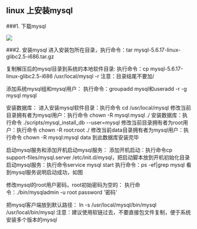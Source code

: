 ## linux 上安装mysql

###1. 下载mysql

![](http://i.imgur.com/Xsr7XWH.jpg)

###2. 安装mysql
进入安装包所在目录，执行命令：tar mysql-5.6.17-linux-glibc2.5-i686.tar.gz

复制解压后的mysql目录到系统的本地软件目录:
执行命令：cp mysql-5.6.17-linux-glibc2.5-i686 /usr/local/mysql -r
注意：目录结尾不要加/

添加系统mysql组和mysql用户：
执行命令：groupadd mysql和useradd -r -g mysql mysql

安装数据库：
进入安装mysql软件目录：执行命令 cd /usr/local/mysql
修改当前目录拥有者为mysql用户：执行命令 chown -R mysql:mysql ./
安装数据库：执行命令 ./scripts/mysql_install_db --user=mysql
修改当前目录拥有者为root用户：执行命令 chown -R root:root ./
修改当前data目录拥有者为mysql用户：执行命令 chown -R mysql:mysql data
到此数据库安装完毕

启动mysql服务和添加开机启动mysql服务：
添加开机启动：执行命令cp support-files/mysql.server /etc/init.d/mysql，把启动脚本放到开机初始化目录
启动mysql服务：执行命令service mysql start
执行命令：ps -ef|grep mysql 看到mysql服务说明启动成功，如图

修改mysql的root用户密码，root初始密码为空的：
执行命令：./bin/mysqladmin -u root password '密码'

把mysql客户端放到默认路径：
ln -s /usr/local/mysql/bin/mysql /usr/local/bin/mysql
注意：建议使用软链过去，不要直接包文件复制，便于系统安装多个版本的mysql